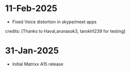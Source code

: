 # 11-Feb-2025
- Fixed Voice distortion in skype/meet apps 

credits: [Thanks to Haval,arunasok3, tarokh1239 for testing]

# 31-Jan-2025
- Initial Matrixx A15 release
